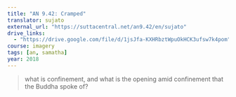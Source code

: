 ```yaml
---
title: "AN 9.42: Cramped"
translator: sujato
external_url: "https://suttacentral.net/an9.42/en/sujato"
drive_links:
  - "https://drive.google.com/file/d/1jsJfa-KXHRbztWpuOkHCK3ufsw7k4pom"
course: imagery
tags: [an, samatha]
year: 2018
---
```


> what is confinement, and what is the opening amid confinement that the Buddha spoke of?
